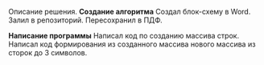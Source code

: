 Описание решения.
**Создание алгоритма**
Создал блок-схему в Word.
Залил в репозиторий.
Пересохранил в ПДФ.

**Написание программы**
Написал код по созданию массива строк.
Написал код формирования из созданного массива нового массива из сторок до 3 символов.